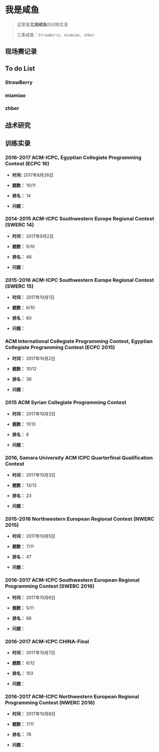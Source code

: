 # 我是咸鱼

> 这里是**北湖咸鱼**的训练实录
>
> 三条咸鱼：`StrawBerry`、`miamiao`、`zhber`

## 现场赛记录

## To do List

### StrawBerry

### miamiao

### zhber

## 战术研究

## 训练实录

### 2016-2017 ACM-ICPC, Egyptian Collegiate Programming Contest (ECPC 16)


+ **时间:** 2017年8月26日

+ **题数：** 10/11

+ **排名：** 14

+ **问题：**

### 2014-2015 ACM-ICPC Southwestern Europe Regional Contest (SWERC 14)

+ **时间：** 2017年9月2日

+ **题数：** 5/10

+ **排名：** 46

+ **问题：**

### 2015-2016 ACM-ICPC Southwestern Europe Regional Contest (SWERC 15)

+ **时间：** 2017年10月1日

+ **题数：** 6/10

+ **排名：** 60

+ **问题：**

### ACM International Collegiate Programming Contest, Egyptian Collegiate Programming Contest (ECPC 2015)

+ **时间：** 2017年10月2日

+ **题数：** 10/12

+ **排名：** 36

+ **问题：**

### 2015 ACM Syrian Collegiate Programming Contest

+ **时间：** 2017年10月3日

+ **题数：** 11/13

+ **排名：** 8

+ **问题：**

### 2016, Samara University ACM ICPC Quarterfinal Qualification Contest

+ **时间：** 2017年10月3日

+ **题数：** 13/13

+ **排名：** 23

+ **问题：**

### 2015-2016 Northwestern European Regional Contest (NWERC 2015)

+ **时间：** 2017年10月5日

+ **题数：** 7/11

+ **排名：** 47

+ **问题：**

### 2016-2017 ACM-ICPC Southwestern European Regional Programming Contest (SWERC 2016)

+ **时间：** 2017年10月6日

+ **题数：** 5/11

+ **排名：** 66

+ **问题：**

### 2016-2017 ACM-ICPC CHINA-Final

+ **时间：** 2017年10月7日

+ **题数：** 6/12

+ **排名：** 103

+ **问题：**

### 2016-2017 ACM-ICPC Northwestern European Regional Programming Contest (NWERC 2016)

+ **时间：** 2017年10月8日

+ **题数：** 7/11

+ **排名：** 78

+ **问题：**
